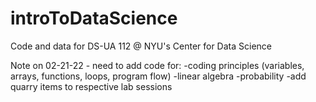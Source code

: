 # introToDataScience
Code and data for DS-UA 112 @  NYU's Center for Data Science

Note on 02-21-22 - need to add code for:
-coding principles (variables, arrays, functions, loops, program flow)
-linear algebra 
-probability
-add quarry items to respective lab sessions
